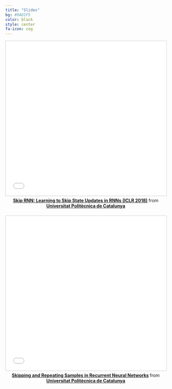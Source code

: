 ```yaml
---
title: "Slides"
bg: #9AD1F5
color: black
style: center
fa-icon: cog
---
```


<center>

<iframe src="//www.slideshare.net/slideshow/embed_code/key/iim6phhDKbKIdH" width="595" height="485" frameborder="0" marginwidth="0" marginheight="0" scrolling="no" style="border:1px solid #CCC; border-width:1px; margin-bottom:5px; max-width: 100%;" allowfullscreen> </iframe> <div style="margin-bottom:5px"> <strong> <a href="//www.slideshare.net/xavigiro/cvc-skip-rnn-slides" title="Skip RNN: Learning to Skip State Updates in RNNs (ICLR 2018)" target="_blank">Skip RNN: Learning to Skip State Updates in RNNs (ICLR 2018)</a> </strong> from <strong><a href="https://www.slideshare.net/xavigiro" target="_blank">Universitat Politècnica de Catalunya</a></strong> </div>

<br>
<iframe src="//www.slideshare.net/slideshow/embed_code/key/z7OiaNgKA1yFic" width="595" height="485" frameborder="0" marginwidth="0" marginheight="0" scrolling="no" style="border:1px solid #CCC; border-width:1px; margin-bottom:5px; max-width: 100%;" allowfullscreen> </iframe> <div style="margin-bottom:5px"> <strong> <a href="//www.slideshare.net/xavigiro/skipping-and-repeating-samples-in-recurrent-neural-networks" title="Skipping and Repeating Samples in Recurrent Neural Networks" target="_blank">Skipping and Repeating Samples in Recurrent Neural Networks</a> </strong> from <strong><a href="https://www.slideshare.net/xavigiro" target="_blank">Universitat Politècnica de Catalunya</a></strong> </div>

</center>
